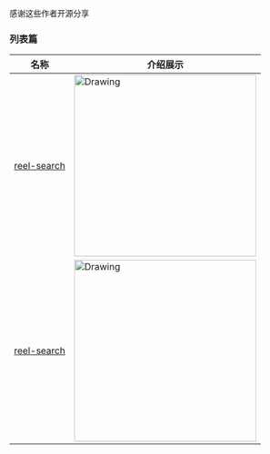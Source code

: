 感谢这些作者开源分享
### 列表篇
名称  | 介绍展示
:---: | --- 
[reel-search](https://github.com/Ramotion/reel-search)  |  <img src="https://raw.githubusercontent.com/Ramotion/reel-search/master/reel-search.gif" alt="Drawing" width="320px" /> 
[reel-search](https://github.com/Ramotion/reel-search)  |  <img src="https://raw.githubusercontent.com/Ramotion/reel-search/master/reel-search.gif" alt="Drawing" width="320px" /> 
